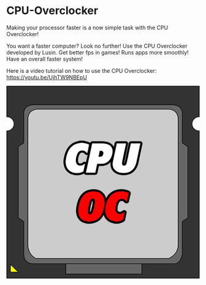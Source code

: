 # CPU-Overclocker
Making your processor faster is a now simple task with the CPU Overclocker!

You want a faster computer? Look no further! Use the CPU Overclocker developed by Lusin. Get better fps in games! Runs apps more smoothly! Have an overall faster system!

Here is a video tutorial on how to use the CPU Overclocker: https://youtu.be/UjhTW9NBEpU

![alt text](https://raw.githubusercontent.com/Lusin333/CPU-Overclocker/master/CPU%20Overclock%20Icon%20-%20Lusin.png)
